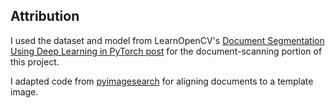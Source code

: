 ## Attribution

I used the dataset and model from LearnOpenCV's [Document Segmentation Using Deep Learning in PyTorch post](https://learnopencv.com/deep-learning-based-document-segmentation-using-semantic-segmentation-deeplabv3-on-custom-dataset/) for the document-scanning portion of this project.

I adapted code from [pyimagesearch](https://pyimagesearch.com/2020/08/31/image-alignment-and-registration-with-opencv/) for aligning documents to a template image.       